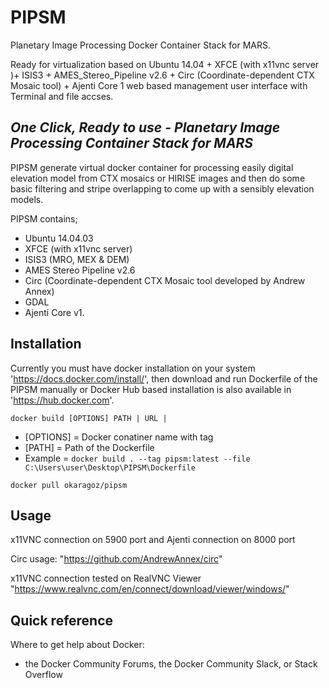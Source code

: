 # PIPSM
Planetary Image Processing Docker Container Stack for MARS.

Ready for virtualization based on Ubuntu 14.04 + XFCE (with x11vnc server )+ ISIS3 + AMES_Stereo_Pipeline v2.6 + Circ (Coordinate-dependent CTX Mosaic tool) + Ajenti Core 1 web based management user interface with Terminal and file accses.


*One Click, Ready to use - Planetary Image Processing Container Stack for MARS*
-------------------------------------------------------------------------------

PIPSM generate virtual docker container for processing easily digital elevation model from CTX mosaics or HIRISE images and then do some basic filtering and stripe overlapping to come up with a sensibly elevation models.

PIPSM contains;
- Ubuntu 14.04.03
- XFCE (with x11vnc server)
- ISIS3 (MRO, MEX & DEM)
- AMES Stereo Pipeline v2.6
- Circ (Coordinate-dependent CTX Mosaic tool developed by Andrew Annex)
- GDAL
- Ajenti Core v1.


Installation
------------

Currently you must have docker installation on your system 'https://docs.docker.com/install/', then download and run Dockerfile of the PIPSM manually or Docker Hub based installation is also available in 'https://hub.docker.com'.

 `docker build [OPTIONS] PATH | URL |`

 * [OPTIONS] = Docker conatiner name with tag
 * [PATH] = Path of the Dockerfile
 * Example = `docker build . --tag pipsm:latest --file C:\Users\user\Desktop\PIPSM\Dockerfile`


`docker pull okaragoz/pipsm`

Usage
-----

x11VNC connection on 5900 port and Ajenti connection on 8000 port

Circ usage: "https://github.com/AndrewAnnex/circ"

x11VNC connection tested on RealVNC Viewer "https://www.realvnc.com/en/connect/download/viewer/windows/"

Quick reference
---------------
 Where to get help about Docker:
  - the Docker Community Forums, the Docker Community Slack, or Stack Overflow
